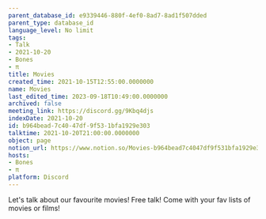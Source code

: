 ```yaml
---
parent_database_id: e9339446-880f-4ef0-8ad7-8ad1f507dded
parent_type: database_id
language_level: No limit
tags:
- Talk
- 2021-10-20
- Bones
- π
title: Movies
created_time: 2021-10-15T12:55:00.0000000
name: Movies
last_edited_time: 2023-09-18T10:49:00.0000000
archived: false
meeting_link: https://discord.gg/9Kbq4djs
indexDate: 2021-10-20
id: b964bead-7c40-47df-9f53-1bfa1929e303
talktime: 2021-10-20T21:00:00.0000000
object: page
notion_url: https://www.notion.so/Movies-b964bead7c4047df9f531bfa1929e303
hosts:
- Bones
- π
platform: Discord
---
```


Let's talk about our favourite movies!
Free talk! Come with your fav lists of movies or films!


